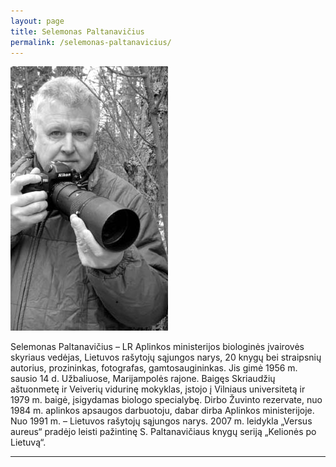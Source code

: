 ```yaml
---
layout: page
title: Selemonas Paltanavičius
permalink: /selemonas-paltanavicius/
---
```



<img alt="Selemonas Paltanavičius" src="/img/people/selemonas-paltanavicius.jpg" src-gp="{{site.pageurl}}/img/people/selemonas-paltanavicius.jpg">

Selemonas Paltanavičius – LR Aplinkos ministerijos biologinės įvairovės skyriaus vedėjas, Lietuvos rašytojų sąjungos narys, 20 knygų bei straipsnių autorius, prozininkas, fotografas, gamtosaugininkas. Jis gimė 1956 m. sausio 14 d. Užbaliuose, Marijampolės rajone. Baigęs Skriaudžių aštuonmetę ir Veiverių vidurinę mokyklas, įstojo į Vilniaus universitetą ir 1979 m. baigė, įsigydamas biologo specialybę. Dirbo Žuvinto rezervate, nuo 1984 m. aplinkos apsaugos darbuotoju, dabar dirba Aplinkos ministerijoje. Nuo 1991 m. – Lietuvos rašytojų sąjungos narys. 2007 m. leidykla „Versus aureus“ pradėjo leisti pažintinę S. Paltanavičiaus knygų seriją „Kelionės po Lietuvą“.

-------------


